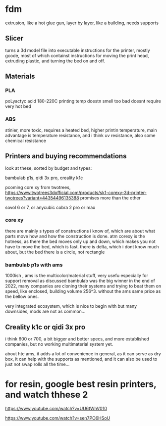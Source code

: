 

# fdm


extrusion, like a hot glue gun, layer by layer, like a building, needs supports


## Slicer
turns a 3d model file into executable instructions for the printer, mostly gcode, most of which containst instructions for moving the print head, extruding plastic, and turning the bed on and off.


## Materials

### PLA
poLyactyc acid
180-220C printing temp
doestn smell too bad
doesnt require very hot bed

### ABS
stinier, more toxic, requires a heated bed, higher printin temperature, main advantage is temperature resistance, and i think uv resistance, also some chemical resistance




## Printers and buying recommendations
look at these, sorted by budget and types:

bambulab p1s, qidi 3x pro, creality k1c

pcoming core xy from twotrees,
https://www.twotrees3dofficial.com/products/sk1-corexy-3d-printer-twotrees?variant=44354496135388
promises more than the other 


sovol 6 or 7, or anycubic cobra 2 pro or max



### core xy

there are mainly s types of constructions i know of, which are about what parts move how and how the construction is done. atm corexy is the hotness, as there the bed moves only up and down, which makes you not have to move the bed, which is fast. 
there is delta, which i dont know much about, but the bed there is a circle, not rectangle



### bambulab p1s with ams
1000ish , ams is the multicolor/material stuff, very usefu especially for support removal as discussed
bambulab was the big winner in the end of 2022, many companies are cloning their systems and trying to beat them on speed, like
enclosed, building volume 256^3. without the ams same price as the bellow ones.

very integrated ecosystem, which is nice to begin with but many downsides, mods are not as common...

## Creality k1c or qidi 3x pro

i think 600 or 700, a bit bigger and better specs, and more established companies, but no working multimaterial system yet.   

about hte ams, it adds a lot of convenience in general, as it can serve as dry box, it can help with the supports as mentioned, and it can also be used to just not swap rolls all the time...


# for resin, google best resin printers, and watch thhese 2
https://www.youtube.com/watch?v=UU6tWhV010

https://www.youtube.com/watch?v=sen7PO6HSoU
